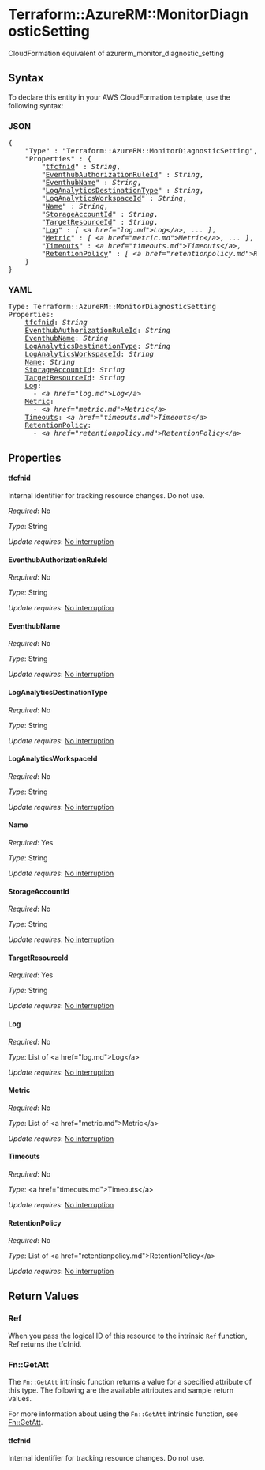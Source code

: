 # Terraform::AzureRM::MonitorDiagnosticSetting

CloudFormation equivalent of azurerm_monitor_diagnostic_setting

## Syntax

To declare this entity in your AWS CloudFormation template, use the following syntax:

### JSON

<pre>
{
    "Type" : "Terraform::AzureRM::MonitorDiagnosticSetting",
    "Properties" : {
        "<a href="#tfcfnid" title="tfcfnid">tfcfnid</a>" : <i>String</i>,
        "<a href="#eventhubauthorizationruleid" title="EventhubAuthorizationRuleId">EventhubAuthorizationRuleId</a>" : <i>String</i>,
        "<a href="#eventhubname" title="EventhubName">EventhubName</a>" : <i>String</i>,
        "<a href="#loganalyticsdestinationtype" title="LogAnalyticsDestinationType">LogAnalyticsDestinationType</a>" : <i>String</i>,
        "<a href="#loganalyticsworkspaceid" title="LogAnalyticsWorkspaceId">LogAnalyticsWorkspaceId</a>" : <i>String</i>,
        "<a href="#name" title="Name">Name</a>" : <i>String</i>,
        "<a href="#storageaccountid" title="StorageAccountId">StorageAccountId</a>" : <i>String</i>,
        "<a href="#targetresourceid" title="TargetResourceId">TargetResourceId</a>" : <i>String</i>,
        "<a href="#log" title="Log">Log</a>" : <i>[ &lt;a href=&#34;log.md&#34;&gt;Log&lt;/a&gt;, ... ]</i>,
        "<a href="#metric" title="Metric">Metric</a>" : <i>[ &lt;a href=&#34;metric.md&#34;&gt;Metric&lt;/a&gt;, ... ]</i>,
        "<a href="#timeouts" title="Timeouts">Timeouts</a>" : <i>&lt;a href=&#34;timeouts.md&#34;&gt;Timeouts&lt;/a&gt;</i>,
        "<a href="#retentionpolicy" title="RetentionPolicy">RetentionPolicy</a>" : <i>[ &lt;a href=&#34;retentionpolicy.md&#34;&gt;RetentionPolicy&lt;/a&gt;, ... ]</i>
    }
}
</pre>

### YAML

<pre>
Type: Terraform::AzureRM::MonitorDiagnosticSetting
Properties:
    <a href="#tfcfnid" title="tfcfnid">tfcfnid</a>: <i>String</i>
    <a href="#eventhubauthorizationruleid" title="EventhubAuthorizationRuleId">EventhubAuthorizationRuleId</a>: <i>String</i>
    <a href="#eventhubname" title="EventhubName">EventhubName</a>: <i>String</i>
    <a href="#loganalyticsdestinationtype" title="LogAnalyticsDestinationType">LogAnalyticsDestinationType</a>: <i>String</i>
    <a href="#loganalyticsworkspaceid" title="LogAnalyticsWorkspaceId">LogAnalyticsWorkspaceId</a>: <i>String</i>
    <a href="#name" title="Name">Name</a>: <i>String</i>
    <a href="#storageaccountid" title="StorageAccountId">StorageAccountId</a>: <i>String</i>
    <a href="#targetresourceid" title="TargetResourceId">TargetResourceId</a>: <i>String</i>
    <a href="#log" title="Log">Log</a>: <i>
      - &lt;a href=&#34;log.md&#34;&gt;Log&lt;/a&gt;</i>
    <a href="#metric" title="Metric">Metric</a>: <i>
      - &lt;a href=&#34;metric.md&#34;&gt;Metric&lt;/a&gt;</i>
    <a href="#timeouts" title="Timeouts">Timeouts</a>: <i>&lt;a href=&#34;timeouts.md&#34;&gt;Timeouts&lt;/a&gt;</i>
    <a href="#retentionpolicy" title="RetentionPolicy">RetentionPolicy</a>: <i>
      - &lt;a href=&#34;retentionpolicy.md&#34;&gt;RetentionPolicy&lt;/a&gt;</i>
</pre>

## Properties

#### tfcfnid

Internal identifier for tracking resource changes. Do not use.

_Required_: No

_Type_: String

_Update requires_: [No interruption](https://docs.aws.amazon.com/AWSCloudFormation/latest/UserGuide/using-cfn-updating-stacks-update-behaviors.html#update-no-interrupt)

#### EventhubAuthorizationRuleId

_Required_: No

_Type_: String

_Update requires_: [No interruption](https://docs.aws.amazon.com/AWSCloudFormation/latest/UserGuide/using-cfn-updating-stacks-update-behaviors.html#update-no-interrupt)

#### EventhubName

_Required_: No

_Type_: String

_Update requires_: [No interruption](https://docs.aws.amazon.com/AWSCloudFormation/latest/UserGuide/using-cfn-updating-stacks-update-behaviors.html#update-no-interrupt)

#### LogAnalyticsDestinationType

_Required_: No

_Type_: String

_Update requires_: [No interruption](https://docs.aws.amazon.com/AWSCloudFormation/latest/UserGuide/using-cfn-updating-stacks-update-behaviors.html#update-no-interrupt)

#### LogAnalyticsWorkspaceId

_Required_: No

_Type_: String

_Update requires_: [No interruption](https://docs.aws.amazon.com/AWSCloudFormation/latest/UserGuide/using-cfn-updating-stacks-update-behaviors.html#update-no-interrupt)

#### Name

_Required_: Yes

_Type_: String

_Update requires_: [No interruption](https://docs.aws.amazon.com/AWSCloudFormation/latest/UserGuide/using-cfn-updating-stacks-update-behaviors.html#update-no-interrupt)

#### StorageAccountId

_Required_: No

_Type_: String

_Update requires_: [No interruption](https://docs.aws.amazon.com/AWSCloudFormation/latest/UserGuide/using-cfn-updating-stacks-update-behaviors.html#update-no-interrupt)

#### TargetResourceId

_Required_: Yes

_Type_: String

_Update requires_: [No interruption](https://docs.aws.amazon.com/AWSCloudFormation/latest/UserGuide/using-cfn-updating-stacks-update-behaviors.html#update-no-interrupt)

#### Log

_Required_: No

_Type_: List of &lt;a href=&#34;log.md&#34;&gt;Log&lt;/a&gt;

_Update requires_: [No interruption](https://docs.aws.amazon.com/AWSCloudFormation/latest/UserGuide/using-cfn-updating-stacks-update-behaviors.html#update-no-interrupt)

#### Metric

_Required_: No

_Type_: List of &lt;a href=&#34;metric.md&#34;&gt;Metric&lt;/a&gt;

_Update requires_: [No interruption](https://docs.aws.amazon.com/AWSCloudFormation/latest/UserGuide/using-cfn-updating-stacks-update-behaviors.html#update-no-interrupt)

#### Timeouts

_Required_: No

_Type_: &lt;a href=&#34;timeouts.md&#34;&gt;Timeouts&lt;/a&gt;

_Update requires_: [No interruption](https://docs.aws.amazon.com/AWSCloudFormation/latest/UserGuide/using-cfn-updating-stacks-update-behaviors.html#update-no-interrupt)

#### RetentionPolicy

_Required_: No

_Type_: List of &lt;a href=&#34;retentionpolicy.md&#34;&gt;RetentionPolicy&lt;/a&gt;

_Update requires_: [No interruption](https://docs.aws.amazon.com/AWSCloudFormation/latest/UserGuide/using-cfn-updating-stacks-update-behaviors.html#update-no-interrupt)

## Return Values

### Ref

When you pass the logical ID of this resource to the intrinsic `Ref` function, Ref returns the tfcfnid.

### Fn::GetAtt

The `Fn::GetAtt` intrinsic function returns a value for a specified attribute of this type. The following are the available attributes and sample return values.

For more information about using the `Fn::GetAtt` intrinsic function, see [Fn::GetAtt](https://docs.aws.amazon.com/AWSCloudFormation/latest/UserGuide/intrinsic-function-reference-getatt.html).

#### tfcfnid

Internal identifier for tracking resource changes. Do not use.

